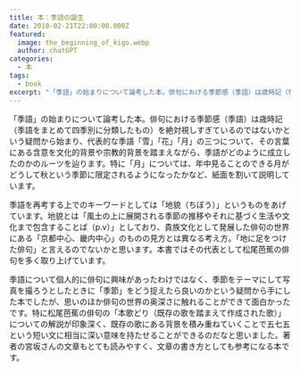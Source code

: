 ```yaml
---
title: 本：季語の誕生
date: 2010-02-21T22:00:00.000Z
featured:
  image: the_beginning_of_kigo.webp
  author: chatGPT
categories:
  - 本
tags:
  - book
excerpt: "「季語」の始まりについて論考した本。俳句における季節感（季語）は歳時記（季語をまとめて四季別に分類したもの）を絶対視しすぎているのではないかという疑問から始まり、代表的な季語「雪」「花」「月」の三つについて、その言葉にある含意を文化的背景や宗教的背景を踏まえながら、季語がどのように成立したのかのルーツを辿ります。特に「月」については、年中見ることのできる月がどうして秋という季節に限定されるようになったかなど、紙面を割いて説明しています。"
---
```


「季語」の始まりについて論考した本。俳句における季節感（季語）は歳時記（季語をまとめて四季別に分類したもの）を絶対視しすぎているのではないかという疑問から始まり、代表的な季語「雪」「花」「月」の三つについて、その言葉にある含意を文化的背景や宗教的背景を踏まえながら、季語がどのように成立したのかのルーツを辿ります。特に「月」については、年中見ることのできる月がどうして秋という季節に限定されるようになったかなど、紙面を割いて説明しています。

季語を再考する上でのキーワードとしては「地貌（ちぼう）」というものをあげています。地貌とは「風土の上に展開される季節の推移やそれに基づく生活や文化まで包含することば（p.v）」としており、貴族文化として発展した俳句の世界にある「京都中心、畿内中心」のものの見方とは異なる考え方。「地に足をつけた俳句」と言えるのでないかと思います。本書ではその代表として松尾芭蕉の俳句を多く取り上げています。

季語について個人的に俳句に興味があったわけではなく、季節をテーマにして写真を撮ろうとしたときに「季節」をどう捉えたら良いのかという疑問から手にした本でしたが、思いのほか俳句の世界の奥深さに触れることができて面白かったです。特に松尾芭蕉の俳句の「本歌どり（既存の歌を踏まえて作成された歌）」についての解説が印象深く、既存の歌にある背景を積み重ねていくことで五七五という短い文に相当に深い意味を持たせることができるのだなと思いました。著者の宮坂さんの文章もとても読みやすく、文章の書き方としても参考になる本です。
